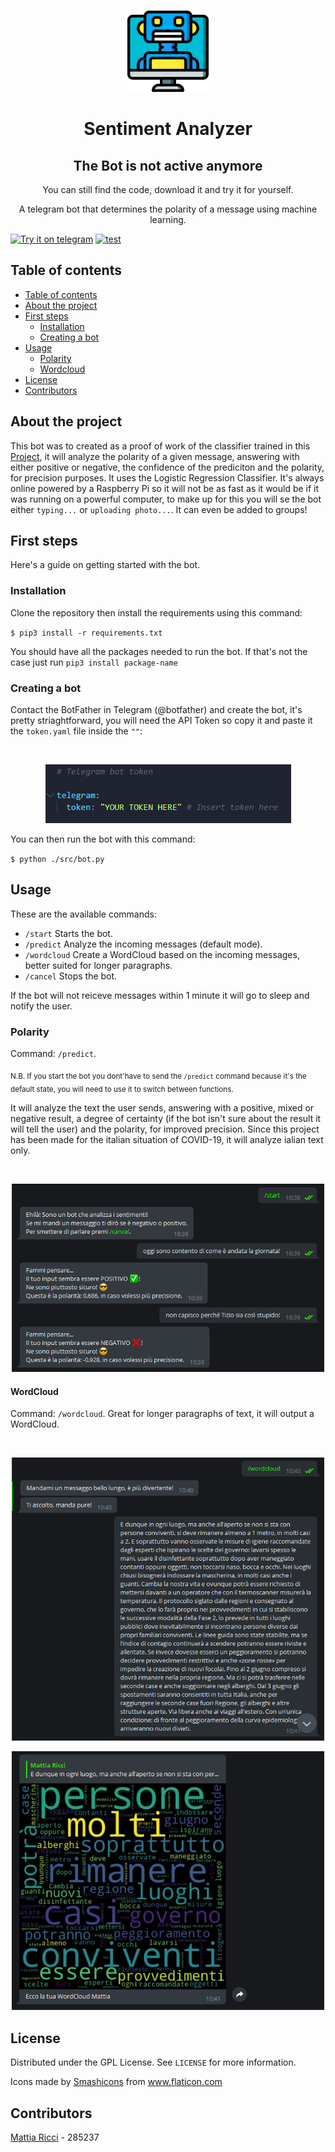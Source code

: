 <!-- PROJECT LOGO -->
  <br />
    <p align="center">
    <img src="Resources\logo.svg" alt="Logo" width="130" height="130">
  </a>
  <h1 align="center">Sentiment Analyzer</h1>
  <h2 align="center">The Bot is not active anymore</h2>
  <p align="center">
    You can still find the code, download it and try it for yourself.
  </p>
  <p align="center">
    A telegram bot that determines the polarity of a message using machine learning.
  </p>

[![Try it on telegram](https://img.shields.io/badge/try%20it-on%20telegram-0088cc.svg)](http://t.me/covid_sentiment_bot)
[![test](https://badgen.net/badge/License/GPL/green)](https://github.com/tiaringhio/Sentiment-Analyzer/blob/master/LICENSE)

## Table of contents

- [Table of contents](#table-of-contents)
- [About the project](#about-the-project)
- [First steps](#first-steps)
  - [Installation](#installation)
  - [Creating a bot](#creating-a-bot)
- [Usage](#usage)
  - [Polarity](#polarity)
  - [Wordcloud](#wordcloud)
- [License](#license)
- [Contributors](#contributors)

## About the project

This bot was to created as a proof of work of the classifier trained in this [Project](https://github.com/tiaringhio/COVID-19-Sentiments), it will analyze the polarity of a given message, answering with either positive or negative, the confidence of the prediciton and the polarity, for precision purposes. It uses the Logistic Regression Classifier. It's always online powered by a Raspberry Pi so it will not be as fast as it would be if it was running on a powerful computer, to make up for this you will se the bot either `typing...` or `uploading photo...`. It can even be added to groups!

## First steps

Here's a guide on getting started with the bot.

### Installation

Clone the repository then install the requirements using this command:

`$ pip3 install -r requirements.txt`

You should have all the packages needed to run the bot. If that's not the case just run `pip3 install package-name`

### Creating a bot

Contact the BotFather in Telegram (@botfather) and create the bot, it's pretty striaghtforward, you will need the API Token so copy it and paste it the `token.yaml` file inside the `""`:

<br />
    <p align="center">
    <img src="Resources\Screenshots\token info.png">

You can then run the bot with this command:

`$ python ./src/bot.py`

## Usage

These are the available commands:

- `/start` Starts the bot.
- `/predict` Analyze the incoming messages (default mode).
- `/wordcloud` Create a WordCloud based on the incoming messages, better suited for longer paragraphs.
- `/cancel` Stops the bot.

If the bot will not reiceve messages within 1 minute it will go to sleep and notify the user.

### Polarity

Command: `/predict`.

<sub>N.B. If you start the bot you dont'have to send the `/predict` command because it's the default state, you will need to use it to switch between functions. </sub>

It will analyze the text the user sends, answering with a positive, mixed or negative result, a degree of certainty (if the bot isn't sure about the result it will tell the user) and the polarity, for improved precision. Since this project has been made for the italian situation of COVID-19, it will analyze ialian text only.

<br />
    <p align="center">
    <img src="Resources\Screenshots\predict.png" width="500">

#### WordCloud

Command: `/wordcloud`.
Great for longer paragraphs of text, it will output a WordCloud.

<br />
    <p align="center">
    <img src="Resources\Screenshots\cloud1.png" width="500"><br />
    <p align="center">
    <img src="Resources\Screenshots\cloud2.png" width="500">

## License

Distributed under the GPL License. See `LICENSE` for more information.

Icons made by <a href="https://www.flaticon.com/authors/smashicons" title="Smashicons">Smashicons</a> from <a href="https://www.flaticon.com/" title="Flaticon">www.flaticon.com</a>

## Contributors

[Mattia Ricci](https://github.com/tiaringhio) - 285237
